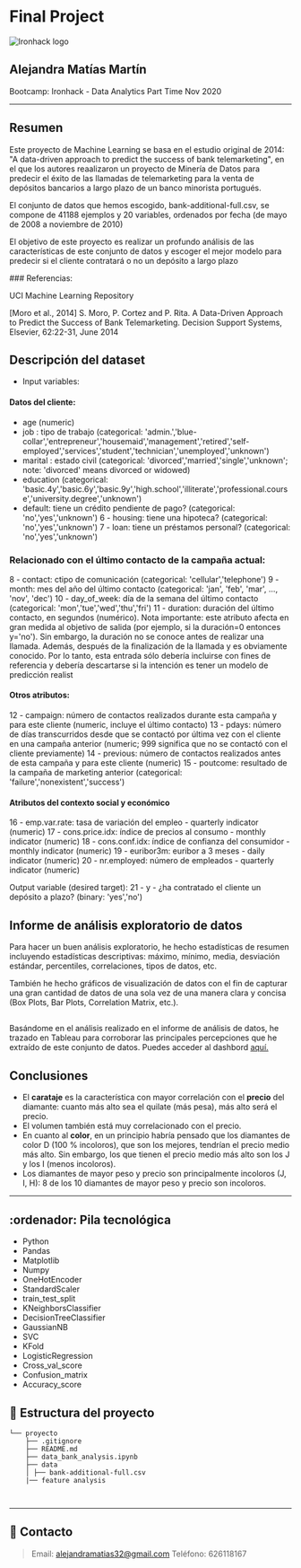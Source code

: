 # Final Project
![Ironhack logo](https://i.imgur.com/1QgrNNw.png)

## Alejandra Matías Martín

Bootcamp: Ironhack - Data Analytics Part Time Nov 2020

---


##  Resumen

Este proyecto de Machine Learning se basa en el estudio original de 2014: "A data-driven approach to predict the success of bank telemarketing", en el que los autores reaalizaron un proyecto de Minería de Datos para predecir el éxito de las llamadas de telemarketing para la venta de depósitos bancarios a largo plazo de un banco minorista portugués.


El conjunto de datos que hemos escogido, bank-additional-full.csv, se compone de 41188 ejemplos y 20 variables, ordenados por fecha (de mayo de 2008 a noviembre de 2010)

El objetivo de este proyecto es realizar un profundo análisis de las características de este conjunto de datos y escoger el mejor modelo para predecir si el cliente contratará o no un depósito a largo plazo

### Referencias:

UCI Machine Learning Repository

[Moro et al., 2014] S. Moro, P. Cortez and P. Rita. A Data-Driven Approach to Predict the Success of Bank Telemarketing. Decision Support Systems, Elsevier, 62:22-31, June 2014


## Descripción del dataset

- Input variables:

#### Datos del cliente:
- age (numeric)
- job : tipo de trabajo (categorical: 'admin.','blue-collar','entrepreneur','housemaid','management','retired','self-employed','services','student','technician','unemployed','unknown')
- marital : estado civil (categorical: 'divorced','married','single','unknown'; note: 'divorced' means divorced or widowed)
- education (categorical: 'basic.4y','basic.6y','basic.9y','high.school','illiterate','professional.course','university.degree','unknown')
- default: tiene un crédito pendiente de pago? (categorical: 'no','yes','unknown')
6 - housing: tiene una hipoteca? (categorical: 'no','yes','unknown')
7 - loan: tiene un préstamos personal? (categorical: 'no','yes','unknown')

### Relacionado con el último contacto de la campaña actual:
8 - contact: ctipo de comunicación (categorical: 'cellular','telephone')
9 - month: mes del año del último contacto (categorical: 'jan', 'feb', 'mar', ..., 'nov', 'dec')
10 - day_of_week: día de la semana del último contacto (categorical: 'mon','tue','wed','thu','fri')
11 - duration: duración del último contacto, en segundos (numérico). Nota importante: este atributo afecta en gran medida al objetivo de salida (por ejemplo, si la duración=0 entonces y='no'). Sin embargo, la duración no se conoce antes de realizar una llamada. Además, después de la finalización de la llamada y es obviamente conocido. Por lo tanto, esta entrada sólo debería incluirse con fines de referencia y debería descartarse si la intención es tener un modelo de predicción realist

#### Otros atributos:
12 - campaign: número de contactos realizados durante esta campaña y para este cliente  (numeric, incluye el último contacto)
13 - pdays: número de días transcurridos desde que se contactó por última vez con el cliente en una campaña anterior (numeric; 999 significa que no se contactó con el cliente previamente)
14 - previous: número de contactos realizados antes de esta campaña y para este cliente (numeric)
15 - poutcome: resultado de la campaña de marketing anterior (categorical: 'failure','nonexistent','success')

#### Atributos del contexto social y económico
16 - emp.var.rate: tasa de variación del empleo - quarterly indicator (numeric)
17 - cons.price.idx: índice de precios al consumo - monthly indicator (numeric)
18 - cons.conf.idx: índice de confianza del consumidor - monthly indicator (numeric)
19 - euribor3m: euribor a 3 meses - daily indicator (numeric)
20 - nr.employed: número de empleados - quarterly indicator (numeric)

Output variable (desired target):
21 - y - ¿ha contratado el cliente un depósito a plazo? (binary: 'yes','no')

## Informe de análisis exploratorio de datos

Para hacer un buen análisis exploratorio, he hecho estadísticas de resumen incluyendo estadísticas descriptivas: máximo, mínimo, media, desviación estándar, percentiles, correlaciones, tipos de datos, etc.


También he hecho gráficos de visualización de datos con el fin de capturar una gran cantidad de datos de una sola vez de una manera clara y concisa (Box Plots, Bar Plots, Correlation Matrix, etc.).


## 

Basándome en el análisis realizado en el informe de análisis de datos, he trazado en Tableau para corroborar las principales percepciones que he extraído de este conjunto de datos.
 Puedes acceder al dashbord [aquí.](https://public.tableau.com/profile/alejandra.mat.as.mart.n#!/vizhome/Diamondsdashboard/DiamondsDashboard?publish=yes)

## Conclusiones

- El <strong>carataje</strong> es la característica con mayor correlación con el <strong>precio</strong> del diamante: cuanto más alto sea el quilate (más pesa), más alto será el precio.
- El volumen también está muy correlacionado con el precio.
- En cuanto al <strong>color</strong>, en un principio habría pensado que los diamantes de color D (100 % incoloros), que son los mejores, tendrían el precio medio más alto. Sin embargo, los que tienen el precio medio más alto son los J y los I (menos incoloros).
- Los diamantes de mayor peso y precio son principalmente incoloros (J, I, H): 8 de los 10 diamantes de mayor peso y precio son incoloros.
	

___
## :ordenador: **Pila tecnológica**
- Python
- Pandas
- Matplotlib
- Numpy
- OneHotEncoder
- StandardScaler
- train_test_split
- KNeighborsClassifier
- DecisionTreeClassifier
- GaussianNB
- SVC
- KFold
- LogisticRegression
- Cross_val_score
- Confusion_matrix
- Accuracy_score


## :file_folder: Estructura del proyecto
```
└── proyecto
    ├── .gitignore
    ├── README.md
    ├── data_bank_analysis.ipynb
    ├── data
    │ ├── bank-additional-full.csv
    |── feature analysis
  
    
```
	
---

## :love_letter: Contacto
> Email: <alejandramatias32@gmail.com>
> Teléfono: 626118167


